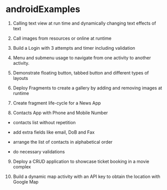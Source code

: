 # androidExamples

1. Calling text view at run time and dynamically changing text effects of text

2. Call images from resources or online at runtime

3. Build a Login with 3 attempts and timer including validation

4. Menu and submenu usage to navigate from one activity to another activity.

5. Demonstrate floating button, tabbed button and different types of layouts

6. Deploy Fragments to create a gallery by adding and removing images at runtime

7. Create fragment life-cycle for a News App

8. Contacts App with Phone and Mobile Number

- contacts list without repetition

- add extra fields like email, DoB and Fax

- arrange the list of contacts in alphabetical order

- do necessary validations

9. Deploy a CRUD application to showcase ticket booking in a movie complex

10. Build a dynamic map activity with an API key to obtain the location with Google Map
